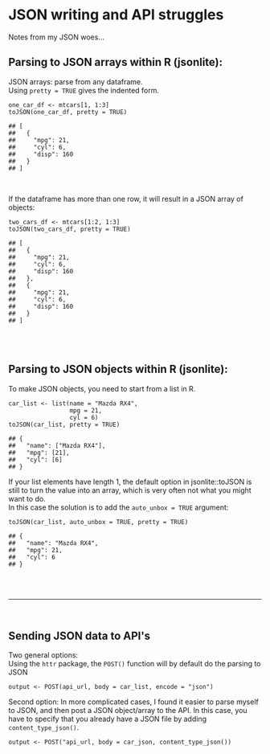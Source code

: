 # JSON writing and API struggles

Notes from my JSON woes...

## Parsing to JSON arrays within R (jsonlite):

JSON arrays: parse from any dataframe.  
Using `pretty = TRUE` gives the indented form.

```
one_car_df <- mtcars[1, 1:3]
toJSON(one_car_df, pretty = TRUE)
```

```
## [
##   {
##     "mpg": 21,
##     "cyl": 6,
##     "disp": 160
##   }
## ]
```

<br>

If the dataframe has more than one row, it will result in a JSON array of objects:

```
two_cars_df <- mtcars[1:2, 1:3]
toJSON(two_cars_df, pretty = TRUE)
```
```
## [
##   {
##     "mpg": 21,
##     "cyl": 6,
##     "disp": 160
##   },
##   {
##     "mpg": 21,
##     "cyl": 6,
##     "disp": 160
##   }
## ]
```

<br><br>

## Parsing to JSON objects within R (jsonlite):

To make JSON objects, you need to start from a list in R.  

```
car_list <- list(name = "Mazda RX4",
                 mpg = 21,
                 cyl = 6)
toJSON(car_list, pretty = TRUE)
```
```
## {
##   "name": ["Mazda RX4"],
##   "mpg": [21],
##   "cyl": [6]
## }
```

If your list elements have length 1, the default option in jsonlite::toJSON is still to turn the value into an array, which is very often not what you might want to do.  
In this case the solution is to add the `auto_unbox = TRUE` argument:

```
toJSON(car_list, auto_unbox = TRUE, pretty = TRUE)
```
```
## {
##   "name": "Mazda RX4",
##   "mpg": 21,
##   "cyl": 6
## }
```

<br><br><hr><br>

## Sending JSON data to API's

Two general options:  
Using the `httr` package, the `POST()` function will by default do the parsing to JSON

```
output <- POST(api_url, body = car_list, encode = "json")
```


Second option:
In more complicated cases, I found it easier to parse myself to JSON, and then post a JSON object/array to the API. In this case, you have to specify that you already have a JSON file by adding `content_type_json()`.

```
output <- POST("api_url, body = car_json, content_type_json())
```
